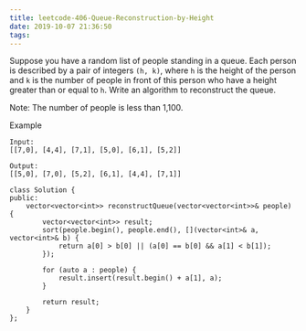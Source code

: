 ```yaml
---
title: leetcode-406-Queue-Reconstruction-by-Height
date: 2019-10-07 21:36:50
tags:
---
```


Suppose you have a random list of people standing in a queue. Each person is described by a pair of integers `(h, k)`, where `h` is the height of the person and `k` is the number of people in front of this person who have a height greater than or equal to `h`. Write an algorithm to reconstruct the queue.

<!--more-->

Note:
The number of people is less than 1,100.


Example
```
Input:
[[7,0], [4,4], [7,1], [5,0], [6,1], [5,2]]

Output:
[[5,0], [7,0], [5,2], [6,1], [4,4], [7,1]]
```



```
class Solution {
public:
    vector<vector<int>> reconstructQueue(vector<vector<int>>& people) {
        vector<vector<int>> result;
        sort(people.begin(), people.end(), [](vector<int>& a, vector<int>& b) {
            return a[0] > b[0] || (a[0] == b[0] && a[1] < b[1]);
        });

        for (auto a : people) {
            result.insert(result.begin() + a[1], a);
        }

        return result;
    }
};
```
